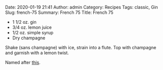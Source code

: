 Date: 2020-01-19 21:41
Author: admin
Category: Recipes
Tags: classic, Gin
Slug: french-75
Summary: French 75
Title: French 75

* 1 1/2 oz. gin
* 3/4 oz. lemon juice
* 1/2 oz. simple syrup
* Dry champagne


Shake (sans champagne) with ice, strain into a flute. Top with champagne and garnish with a lemon twist.

Named after [this](https://en.wikipedia.org/wiki/Canon_de_75_mod%C3%A8le_1897).


